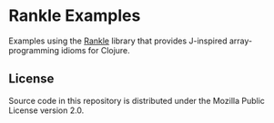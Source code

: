 # Rankle Examples

Examples using the [Rankle](https://github.com/semperos/rankle) library that
provides J-inspired array-programming idioms for Clojure.

## License

Source code in this repository is distributed under the Mozilla Public License
version 2.0.
